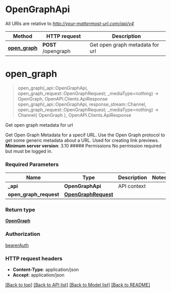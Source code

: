 # OpenGraphApi

All URIs are relative to *http://your-mattermost-url.com/api/v4*

Method | HTTP request | Description
------------- | ------------- | -------------
[**open_graph**](OpenGraphApi.md#open_graph) | **POST** /opengraph | Get open graph metadata for url


# **open_graph**
> open_graph(_api::OpenGraphApi, open_graph_request::OpenGraphRequest; _mediaType=nothing) -> OpenGraph, OpenAPI.Clients.ApiResponse <br/>
> open_graph(_api::OpenGraphApi, response_stream::Channel, open_graph_request::OpenGraphRequest; _mediaType=nothing) -> Channel{ OpenGraph }, OpenAPI.Clients.ApiResponse

Get open graph metadata for url

Get Open Graph Metadata for a specif URL. Use the Open Graph protocol to get some generic metadata about a URL. Used for creating link previews.  __Minimum server version__: 3.10  ##### Permissions No permission required but must be logged in. 

### Required Parameters

Name | Type | Description  | Notes
------------- | ------------- | ------------- | -------------
 **_api** | **OpenGraphApi** | API context | 
**open_graph_request** | [**OpenGraphRequest**](OpenGraphRequest.md)|  | 

### Return type

[**OpenGraph**](OpenGraph.md)

### Authorization

[bearerAuth](../README.md#bearerAuth)

### HTTP request headers

 - **Content-Type**: application/json
 - **Accept**: application/json

[[Back to top]](#) [[Back to API list]](../README.md#api-endpoints) [[Back to Model list]](../README.md#models) [[Back to README]](../README.md)

